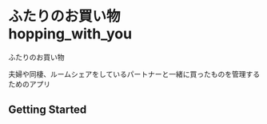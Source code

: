 # ふたりのお買い物　 hopping_with_you

ふたりのお買い物

夫婦や同棲、ルームシェアをしているパートナーと一緒に買ったものを管理するためのアプリ

## Getting Started
